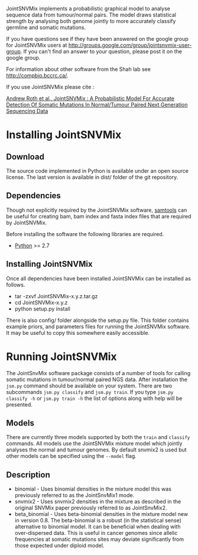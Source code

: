 JointSNVMix implements a probabilistic graphical model to analyse sequence data from tumour/normal pairs. 
The model draws statistical strength by analysing both genome jointly to more accurately classify germline and somatic mutations.

If you have questions see if they have been answered on the google group for JointSNVMix users at  http://groups.google.com/group/jointsnvmix-user-group. 
If you can't find an answer to your question, please post it on the google group.

For information about other software from the Shah lab see http://compbio.bccrc.ca/.

If you use JointSNVMix please cite :

[Andrew Roth et al., JointSNVMix : A Probabilistic Model For Accurate Detection Of Somatic Mutations In Normal/Tumour Paired Next Generation Sequencing Data](http://bioinformatics.oxfordjournals.org/content/early/2012/01/27/bioinformatics.bts053.abstract)

# Installing JointSNVMix

## Download

The source code implemented in Python is available under an open source license. 
The last version is available in dist/ folder of the git repository.

## Dependencies
Though not explicitly required by the JointSNVMix software, [samtools](http://www.htslib.org/) can be useful for creating bam, bam index and fasta index files that are required by JointSNVMix.

Before installing the software the following libraries are required.

  * [Python](http://www.python.org) >= 2.7

## Installing JointSNVMix
Once all dependencies have been installed JointSNVMix can be installed as follows.

  * tar -zxvf JointSNVMix-x.y.z.tar.gz
  * cd JointSNVMix-x.y.z
  * python setup.py install

There is also config/ folder alongside the setup.py file. 
This folder contains example priors, and parameters files for running the JointSNVMix software. 
It may be useful to copy this somewhere easily accessible.

# Running JointSNVMix

The JointSnvMix software package consists of a number of tools for calling somatic mutations in tumour/normal paired NGS data.
After installation the `jsm.py` command should be available on your system.
There are two subcommands `jsm.py classify` and `jsm.py train`. 
If you type `jsm.py classify -h` or `jsm.py train -h` the list of options along with help will be presented.


## Models
There are currently three models supported by both the `train` and `classify` commands. 
All models use the JointSNVMix mixture model which jointly analyses the normal and tumour genomes.
By default snvmix2 is used but other models can be specified using the `--model` flag.

## Description
  * binomial - Uses binomial densities in the mixture model this was previously referred to as the JointSnvMix1 mode.
  * snvmix2 - Uses snvmix2 densities in the mixture as described in the original SNVMix paper previously referred to as JointSnvMix2.
  * beta\_binomial - Uses beta-binomial densities in the mixture model new in version 0.8. The beta-binomial is a robust (in the statistical sense) alternative to binomial model. It can be beneficial when dealing with over-dispersed data. This is useful in cancer genomes since allelic frequencies at somatic mutations sites may deviate significantly from those expected under diploid model.
